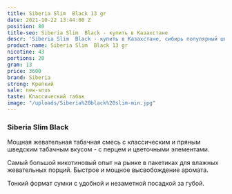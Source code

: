 ```yaml
---
title: Siberia Slim  Black 13 gr
date: 2021-10-22 13:44:00 Z
position: 80
title-seo: Siberia Slim  Black - купить в Казахстане
descr: 'Siberia Slim  Black - купить в Казахстане, сибирь популярный шведский брэнд '
product-name: Siberia Slim  Black 13 gr
nicotine: 43
portions: 20
gram: 13
price: 3600
brand: Siberia
strong: Крепкий
sale: new-snus
taste: Классический табак
image: "/uploads/Siberia%20black%20slim-min.jpg"
---
```


### Siberia Slim  Black

Мощная жевательная табачная смесь с классическим и пряным шведским табачным вкусом - с перцем и цветочными элементами.
 
Самый большой никотиновый опыт на рынке в пакетиках для влажных жевательных порций. Быстрое и мощное высвобождение аромата.
 
Тонкий формат сумки с удобной и незаметной посадкой за губой.